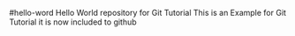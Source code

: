 #hello-word
Hello World repository for Git Tutorial
This is an Example for Git Tutorial
it is now included to github
